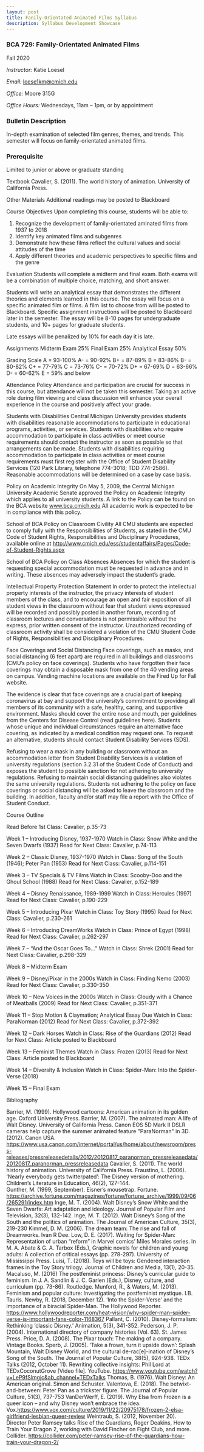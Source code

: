 ```yaml
---
layout: post
title: Fanily-Orientated Animated Films Syllabus
description: Syllabus Development Showcase
---
```


### BCA 729: Family-Orientated Animated Films ###
Fall 2020

*Instructor:* Katie Loesel

*Email:* loese1km@cmich.edu

*Office:* Moore 315G

*Office Hours:* Wednesdays, 11am – 1pm, or by appointment

### Bulletin Description ###
In-depth examination of selected film genres, themes, and trends. This semester will focus on family-orientated animated films. 

### Prerequisite ### 
Limited to junior or above or graduate standing

Textbook
Cavalier, S. (2011). The world history of animation. University of California Press. 

Other Materials
Additional readings may be posted to Blackboard

Course Objectives
Upon completing this course, students will be able to:
1. Recognize the development of family-orientated aminated films from 1937 to 2018
2. Identify key animated films and subgenres 
3. Demonstrate how these films reflect the cultural values and social attitudes of the time 
4. Apply different theories and academic perspectives to specific films and the genre

Evaluation
Students will complete a midterm and final exam. Both exams will be a combination of multiple choice, matching, and short answer. 

Students will write an analytical essay that demonstrates the different theories and elements learned in this course. The essay will focus on a specific animated film or films. A film list to choose from will be posted to Blackboard. Specific assignment instructions will be posted to Blackboard later in the semester. The essay will be 8-10 pages for undergraduate students, and 10+ pages for graduate students. 

Late essays will be penalized by 10% for each day it is late. 

Assignments
Midterm Exam 	25%
Final Exam 		25%
Analytical Essay	 50%

Grading Scale
A 	=	93-100%
A-	=	90-92%
B+	=	87-89%
B	=	83-86%
B-	=	80-82%
C+	=	77-79%
C	=	73-76%
C-	=	70-72%
D+	=	67-69%
D	=	63-66%
D-	=	60-62%
E	=	59% and below

Attendance Policy
Attendance and participation are crucial for success in this course, but attendance will not be taken this semester. Taking an active role during film viewing and class discussion will enhance your overall experience in the course and positively affect your grade.

Students with Disabilities
Central Michigan University provides students with disabilities reasonable accommodations to participate in educational programs, activities, or services. Students with disabilities who require accommodation to participate in class activities or meet course requirements should contact the instructor as soon as possible so that arrangements can be made.  Students with disabilities requiring accommodation to participate in class activities or meet course requirements must first register with the Office of Student Disability Services (120 Park Library, telephone 774-3018; TDD 774-2586).  Reasonable accommodations will be determined on a case by case basis.

Policy on Academic Integrity
On May 5, 2009, the Central Michigan University Academic Senate approved the Policy on Academic Integrity which applies to all university students.  A link to the Policy can be found on the BCA website  www.bca.cmich.edu   All academic work is expected to be in compliance with this policy.

School of BCA Policy on Classroom Civility
All CMU students are expected to comply fully with the Responsibilities of Students, as stated in the CMU Code of Student Rights, Responsibilities and Disciplinary Procedures, available online at http://www.cmich.edu/ess/studentaffairs/Pages/Code-of-Student-Rights.aspx

School of BCA Policy on Class Absences
Absences for which the student is requesting special accommodation must be requested in advance and in writing.  These absences may adversely impact the student’s grade.

            
Intellectual Property Protection Statement
In order to protect the intellectual property interests of the instructor, the privacy interests of student members of the class, and to encourage an open and fair exposition of all student views in the classroom without fear that student views expressed will be recorded and possibly posted in another forum, recording of classroom lectures and conversations is not permissible without the express, prior written consent of the instructor.  Unauthorized recording of classroom activity shall be considered a violation of the CMU Student Code of Rights, Responsibilities and Disciplinary Procedures.

Face Coverings and Social Distancing
Face coverings, such as masks, and social distancing (6 feet apart) are required in all buildings and classrooms (CMU’s policy on face coverings). Students who have forgotten their face coverings may obtain a disposable mask from one of the 40 vending areas on campus. Vending machine locations are available on the Fired Up for Fall website.

The evidence is clear that face coverings are a crucial part of keeping coronavirus at bay and support the university’s commitment to providing all members of its community with a safe, healthy, caring, and supportive environment.  Masks should cover the entire nose and mouth, per guidelines from the Centers for Disease Control (read guidelines here). Students whose unique and individual circumstances require an alternative face covering, as indicated by a medical condition may request one. To request an alternative, students should contact Student Disability Services (SDS).

Refusing to wear a mask in any building or classroom without an accommodation letter from Student Disability Services is a violation of university regulations (section 3.2.31 of the Student Code of Conduct) and exposes the student to possible sanction for not adhering to university regulations. Refusing to maintain social distancing guidelines also violates the same university regulations.  Students not adhering to the policy on face coverings or social distancing will be asked to leave the classroom and the building. In addition, faculty and/or staff may file a report with the Office of Student Conduct.

















Course Outline

Read Before 1st Class: Cavalier, p.35-73

Week 1 – Introducing Disney, 1937-1970
Watch in Class: Snow White and the Seven Dwarfs (1937)
Read for Next Class: Cavalier, p.74-113

Week 2 – Classic Disney, 1937-1970
Watch in Class: Song of the South (1946); Peter Pan (1953)
Read for Next Class: Cavalier, p.114-151

Week 3 – TV Specials & TV Films
Watch in Class: Scooby-Doo and the Ghoul School (1988)
Read for Next Class: Cavalier, p.152-189

Week 4 – Disney Renaissance, 1989-1999
Watch in Class: Hercules (1997)
Read for Next Class: Cavalier, p.190-229

Week 5 – Introducing Pixar
Watch in Class: Toy Story (1995)
Read for Next Class: Cavalier, p.230-261

Week 6 – Introducing DreamWorks
Watch in Class: Prince of Egypt (1998)
Read for Next Class: Cavalier, p.262-297

Week 7 – “And the Oscar Goes To…”
Watch in Class: Shrek (2001)
Read for Next Class: Cavalier, p.298-329

Week 8 – Midterm Exam

Week 9 – Disney/Pixar in the 2000s
Watch in Class: Finding Nemo (2003)
Read for Next Class: Cavalier, p.330-350

Week 10 – New Voices in the 2000s
Watch in Class: Cloudy with a Chance of Meatballs (2009)
Read for Next Class: Cavalier, p.351-371

Week 11 – Stop Motion & Claymation; Analytical Essay Due
Watch in Class: ParaNorman (2012)
Read for Next Class: Cavalier, p.372-392



Week 12 – Dark Horses
Watch in Class: Rise of the Guardians (2012)
Read for Next Class: Article posted to Blackboard

Week 13 – Feminist Themes
Watch in Class: Frozen (2013)
Read for Next Class: Article posted to Blackboard

Week 14 – Diversity & Inclusion
Watch in Class: Spider-Man: Into the Spider-Verse (2018)

Week 15 – Final Exam


































Bibliography


Barrier, M. (1999). Hollywood cartoons: American animation in its golden age. Oxford University Press. 
Barrier, M. (2007). The animated man: A life of Walt Disney. University of California Press. 
Canon EOS 5D Mark II DSLR cameras help capture the summer animated feature "ParaNorman" in 3D. (2012). Canon USA. https://www.usa.canon.com/internet/portal/us/home/about/newsroom/press-releases/pressreleasedetails/2012/20120817_paranorman_pressreleasedata/20120817_paranorman_pressreleasedata
Cavalier, S. (2011). The world history of animation. University of California Press. 
Fraustino, L. (2006). ‘Nearly everybody gets twitterpated’: The Disney version of mothering. Children’s Literature in Education, 46(2), 127-144.  
Gunther, M. (1999, September). Eisner’s mousetrap. Fortune. https://archive.fortune.com/magazines/fortune/fortune_archive/1999/09/06/265291/index.htm
Inge, M. T. (2004). Walt Disney’s Snow White and the Seven Dwarfs: Art adaptation and ideology. Journal of Popular Film and Television, 32(3), 132-142. 
Inge, M. T. (2012). Walt Disney’s Song of the South and the politics of animation. The Journal of American Culture, 35(3), 219-230
Kimmel, D. M. (2006). The dream team: The rise and fall of Dreamworks. Ivan R Dee. 
Low, D. E. (2017).  Waiting for Spider-Man: Representation of urban “reform” in Marvel comics’ Miles Morales series. In M. A. Abate & G. A. Tarbox (Eds.), Graphic novels for children and young adults: A collection of critical essays (pp. 278-297). University of Mississippi Press. 
Luisi, T. (2018). Toys will be toys: Gendered interaction frames in the Toy Story trilogy. Journal of Children and Media, 13(1), 20-35. 
Macaluso, M. (2016) The postfeminist princess: Disney’s curricular guide to feminism. In J. A. Sandlin & J. C. Garlen (Eds.), Disney, culture, and curriculum (pp. 73-86). Routledge. 
Munford, R., & Waters, M. (2013). Feminism and popular culture: Investigating the postfeminist mystique. I.B. Tauris. 
Newby, R. (2018, December 12). ‘Into the Spider-Verse’ and the importance of a biracial Spider-Man. The Hollywood Reporter. https://www.hollywoodreporter.com/heat-vision/why-spider-man-spider-verse-is-important-fans-color-1168367
Pallant, C. (2010). Disney-formalism: Rethinking ‘classic Disney.’ Animation, 5(3), 341-352.
Pederson, J. P. (2004). International directory of company histories (Vol. 63). St. James Press. 
Price, D. A. (2008). The Pixar touch: The making of a company. Vintage Books. 
Sperb, J. (2005). ‘Take a frown, turn it upside down’: Splash Mountain, Walt Disney World, and the cultural de-rac[e]-ination of Disney’s Song of the South. The Journal of Popular Culture, 38(5), 924-938. 
TEDx Talks (2012, October 11). Rewriting collective insights: Phil Lord at TEDxCoconutGrove [Video file]. YouTube. https://www.youtube.com/watch?v=LeP9fSlmgjc&ab_channel=TEDxTalks
Thomas, B. (1976). Walt Disney: An American original. Simon and Schuster. 
Valentova, E. (2018). The betwixt-and-between: Peter Pan as a trickster figure. The Journal of Popular Culture, 51(3), 737-753
VanDerWerff, E. (2019). Why Elsa from Frozen is a queer icon – and why Disney won’t embrace the idea. Vox.https://www.vox.com/culture/2019/11/22/20975178/frozen-2-elsa-girlfriend-lesbian-queer-review
Weintraub, S. (2012, November 20). Director Peter Ramsey talks Rise of the Guardians, Roger Deakins, How to Train Your Dragon 2, working with David Fincher on Fight Club, and more. Collider. https://collider.com/peter-ramsey-rise-of-the-guardians-how-train-your-dragon-2/






